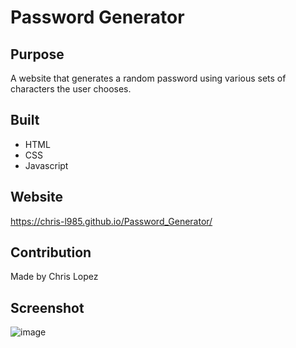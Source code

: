 # Password Generator

## Purpose
A website that generates a random password using various sets of characters the user chooses.

## Built
* HTML
* CSS
* Javascript

## Website
https://chris-l985.github.io/Password_Generator/

## Contribution
Made by Chris Lopez

## Screenshot
![image](https://user-images.githubusercontent.com/82353057/118424940-60733280-b685-11eb-9208-e766d9cda772.png)
